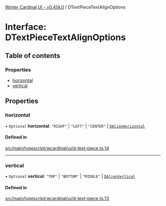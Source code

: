 [Winter Cardinal UI - v0.414.0](../index.md) / DTextPieceTextAlignOptions

# Interface: DTextPieceTextAlignOptions

## Table of contents

### Properties

- [horizontal](DTextPieceTextAlignOptions.md#horizontal)
- [vertical](DTextPieceTextAlignOptions.md#vertical)

## Properties

### horizontal

• `Optional` **horizontal**: ``"RIGHT"`` \| ``"LEFT"`` \| ``"CENTER"`` \| [`DAlignHorizontal`](../index.md#dalignhorizontal)

#### Defined in

[src/main/typescript/wcardinal/ui/d-text-piece.ts:14](https://github.com/winter-cardinal/winter-cardinal-ui/blob/v0.414.0/src/main/typescript/wcardinal/ui/d-text-piece.ts#L14)

___

### vertical

• `Optional` **vertical**: ``"TOP"`` \| ``"BOTTOM"`` \| ``"MIDDLE"`` \| [`DAlignVertical`](../index.md#dalignvertical)

#### Defined in

[src/main/typescript/wcardinal/ui/d-text-piece.ts:13](https://github.com/winter-cardinal/winter-cardinal-ui/blob/v0.414.0/src/main/typescript/wcardinal/ui/d-text-piece.ts#L13)
